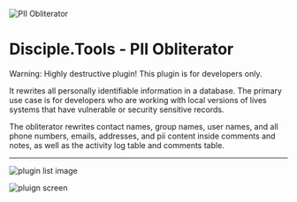 
![PII Obliterator](https://raw.githubusercontent.com/DiscipleTools/disciple-tools-pii-obliterator/master/pii-obliterator-banner.png)
# Disciple.Tools - PII Obliterator
Warning: Highly destructive plugin! This plugin is for developers only. 

It rewrites all personally identifiable information in a database. The primary use case is for developers who 
are working with local versions of lives systems that have vulnerable or security sensitive records. 

The obliterator rewrites contact names, group names, user names, and all phone numbers, emails, addresses, and pii
content inside comments and notes, as well as the activity log table and comments table. 

-----

![plugin list image](https://raw.githubusercontent.com/DiscipleTools/disciple-tools-pii-obliterator/master/plugin-list.png)

![pluign screen](https://raw.githubusercontent.com/DiscipleTools/disciple-tools-pii-obliterator/master/page.png)

